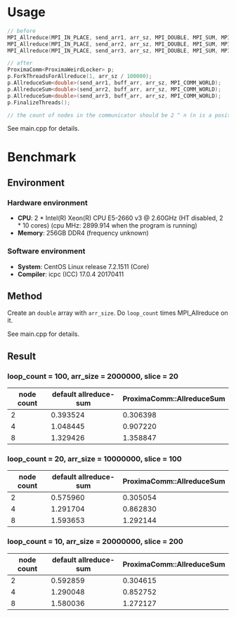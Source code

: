 
# Usage

``` c++
// before
MPI_Allreduce(MPI_IN_PLACE, send_arr1, arr_sz, MPI_DOUBLE, MPI_SUM, MPI_COMM_WORLD);
MPI_Allreduce(MPI_IN_PLACE, send_arr2, arr_sz, MPI_DOUBLE, MPI_SUM, MPI_COMM_WORLD);
MPI_Allreduce(MPI_IN_PLACE, send_arr3, arr_sz, MPI_DOUBLE, MPI_SUM, MPI_COMM_WORLD);

// after
ProximaComm<ProximaWeirdLocker> p;
p.ForkThreadsForAllreduce(1, arr_sz / 100000);
p.AllreduceSum<double>(send_arr1, buff_arr, arr_sz, MPI_COMM_WORLD);
p.AllreduceSum<double>(send_arr2, buff_arr, arr_sz, MPI_COMM_WORLD);
p.AllreduceSum<double>(send_arr3, buff_arr, arr_sz, MPI_COMM_WORLD);
p.FinalizeThreads();

// the count of nodes in the communicator should be 2 ^ n (n is a positive integer)
```
See main.cpp for details.

# Benchmark

## Environment

### Hardware environment

 - **CPU**: 2 * Intel(R) Xeon(R) CPU E5-2660 v3 @ 2.60GHz (HT disabled, 2 * 10 cores) (cpu MHz: 2899.914 when the program is running)
 - **Memory**: 256GB DDR4 (frequency unknown)

### Software environment

 - **System**:  CentOS Linux release 7.2.1511 (Core)
 - **Compiler**: icpc (ICC) 17.0.4 20170411

## Method

Create an `double` array with `arr_size`. Do `loop_count` times MPI_Allreduce on it.

See main.cpp for details.

## Result

### loop_count = 100, arr_size = 2000000, slice = 20
| node count | default allreduce-sum | ProximaComm::AllreduceSum |
| --- | --- | --- |
| 2 | 0.393524 | 0.306398 |
| 4 | 1.048445 | 0.907220 |
| 8 | 1.329426 | 1.358847 |

### loop_count = 20, arr_size = 10000000, slice = 100
| node count | default allreduce-sum | ProximaComm::AllreduceSum |
| --- | --- | --- |
| 2 | 0.575960 | 0.305054 |
| 4 | 1.291704 | 0.862830 |
| 8 | 1.593653 | 1.292144 |

### loop_count = 10, arr_size = 20000000, slice = 200
| node count | default allreduce-sum | ProximaComm::AllreduceSum |
| --- | --- | --- |
| 2 | 0.592859 | 0.304615 |
| 4 | 1.290048 | 0.852752 |
| 8 | 1.580036 | 1.272127 |
